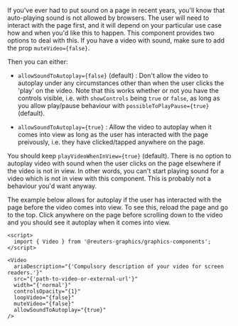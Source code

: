 If you've ever had to put sound on a page in recent years,
you'll know that auto-playing sound is not allowed by browsers. The user will need to interact with the page first, and it will depend on your
particular use case how and when you'd like this to happen. This component provides two options to deal with this.
If you have a video with sound, make sure to add the prop `muteVideo={false}`.

Then you can either:

- `allowSoundToAutoplay={false}` (default) : Don't allow the video to autoplay under any circumstances other than when the user clicks the 'play' on the video. Note that this
  works whether or not you have the controls visible, i.e. with `showControls` being `true` or `false`, as long as you allow
  play/pause behaviour with `possibleToPlayPause={true}` (default).

- `allowSoundToAutoplay={true}` : Allow the video to autoplay when it comes into view as long as the user has interacted with the page preivously, i.e. they have clicked/tapped
  anywhere on the page.

You should keep `playVideoWhenInView={true}` (default). There is no option to autoplay video with sound when the user clicks on the page
elsewhere if the video is not in view. In other words, you can't start playing sound for a video which is not in view with this component.
This is probably not a behaviour you'd want anyway.

The example below allows for autoplay if the user has interacted with the page before the video comes into view. To see this, reload the page
and go to the top. Click anywhere on the page before scrolling down to the video and you should see it autoplay when it comes into view.

```svelte
<script>
  import { Video } from '@reuters-graphics/graphics-components';
</script>

<Video
  ariaDescription="{'Compulsory description of your video for screen readers.'}"
  src="{'path-to-video-or-external-url'}"
  width="{'normal'}"
  controlsOpacity="{1}"
  loopVideo="{false}"
  muteVideo="{false}"
  allowSoundToAutoplay="{true}"
/>
```
